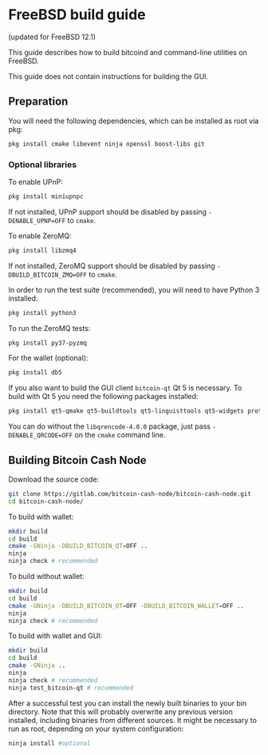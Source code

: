 # FreeBSD build guide

(updated for FreeBSD 12.1)

This guide describes how to build bitcoind and command-line utilities on FreeBSD.

This guide does not contain instructions for building the GUI.

## Preparation

You will need the following dependencies, which can be installed as root via pkg:

```bash
pkg install cmake libevent ninja openssl boost-libs git
```

### Optional libraries

To enable UPnP:

```bash
pkg install miniupnpc
```

If not installed, UPnP support should be disabled by passing
`-DENABLE_UPNP=OFF` to `cmake`.

To enable ZeroMQ:

```bash
pkg install libzmq4
```

If not installed, ZeroMQ support should be disabled by passing `-DBUILD_BITCOIN_ZMQ=OFF`
to `cmake`.

In order to run the test suite (recommended), you will need to have Python 3 installed:

```bash
pkg install python3
```

To run the ZeroMQ tests:
```bash
pkg install py37-pyzmq
```
For the wallet (optional):

```bash
pkg install db5
```
If you also want to build the GUI client `bitcoin-qt` Qt 5 is necessary.
To build with Qt 5 you need the following packages installed:

```bash
pkg install qt5-qmake qt5-buildtools qt5-linguisttools qt5-widgets protobuf qt5-testlib libqrencode-4.0.0
```

You can do without the `libqrencode-4.0.0` package, just pass `-DENABLE_QRCODE=OFF` on the `cmake` command line.

## Building Bitcoin Cash Node

Download the source code:

```bash
git clone https://gitlab.com/bitcoin-cash-node/bitcoin-cash-node.git
cd bitcoin-cash-node/
```

To build with wallet:

```bash
mkdir build
cd build
cmake -GNinja -DBUILD_BITCOIN_QT=OFF ..
ninja
ninja check # recommended
```

To build without wallet:

```bash
mkdir build
cd build
cmake -GNinja -DBUILD_BITCOIN_QT=OFF -DBUILD_BITCOIN_WALLET=OFF ..
ninja
ninja check # recommended
```

To build with wallet and GUI:

```bash
mkdir build
cd build
cmake -GNinja ..
ninja
ninja check # recommended
ninja test_bitcoin-qt # recommended
```

After a successful test you can install the newly built binaries to your bin directory.
Note that this will probably overwrite any previous version installed, including binaries from different sources.
It might be necessary to run as root, depending on your system configuration:

```bash
ninja install #optional
```
